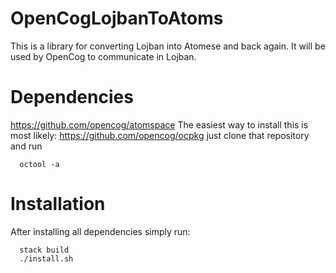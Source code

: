 # OpenCogLojbanToAtoms

This is a library for converting Lojban into Atomese and back again. It will be used by OpenCog to communicate in Lojban.

# Dependencies

https://github.com/opencog/atomspace
The easiest way to install this is most likely: https://github.com/opencog/ocpkg
just clone that repository and run
```
  octool -a
```

# Installation

After installing all dependencies simply run:
```
  stack build
  ./install.sh
```
